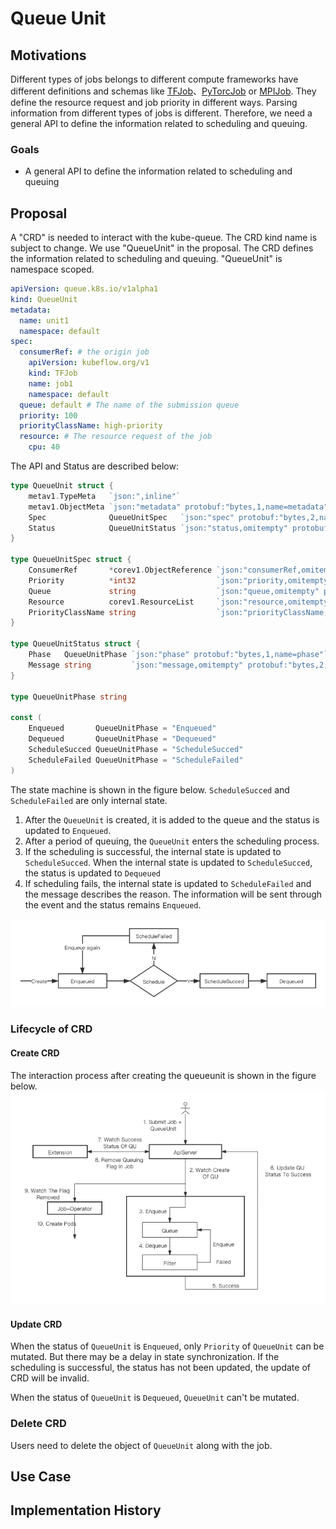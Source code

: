 # Queue Unit 

## Motivations

Different types of jobs belongs to different compute frameworks have different definitions and schemas like [TFJob](https://github.com/kubeflow/tf-operator/blob/master/pkg/apis/tensorflow/v1/types.go)、[PyTorcJob](https://github.com/kubeflow/pytorch-operator/blob/master/pkg/apis/pytorch/v1/types.go) or [MPIJob](https://github.com/kubeflow/mpi-operator/blob/master/pkg/apis/kubeflow/v1/types.go). They define the resource request and job priority in different ways. Parsing information from different types of jobs is different. Therefore, we need a general API to define the information related to scheduling and queuing.


### Goals

- A general API to define the information related to scheduling and queuing

## Proposal

A "CRD" is needed to interact with the kube-queue. The CRD kind name is subject to change. We use "QueueUnit" in the proposal. The CRD defines the information related to scheduling and queuing. "QueueUnit" is namespace scoped.

```yaml
apiVersion: queue.k8s.io/v1alpha1
kind: QueueUnit
metadata:
  name: unit1
  namespace: default
spec:
  consumerRef: # the origin job
    apiVersion: kubeflow.org/v1
    kind: TFJob
    name: job1
    namespace: default
  queue: default # The name of the submission queue
  priority: 100
  priorityClassName: high-priority
  resource: # The resource request of the job
    cpu: 40
```

The API and Status are described below:

```go
type QueueUnit struct {
	metav1.TypeMeta   `json:",inline"`
	metav1.ObjectMeta `json:"metadata" protobuf:"bytes,1,name=metadata"`
	Spec              QueueUnitSpec   `json:"spec" protobuf:"bytes,2,name=spec"`
	Status            QueueUnitStatus `json:"status,omitempty" protobuf:"bytes,3,opt,name=status"`
}

type QueueUnitSpec struct {
	ConsumerRef       *corev1.ObjectReference `json:"consumerRef,omitempty" protobuf:"bytes,1,opt,name=consumerRef"`
	Priority          *int32                  `json:"priority,omitempty" protobuf:"varint,2,opt,name=priority"`
	Queue             string                  `json:"queue,omitempty" protobuf:"bytes,3,opt,name=queue"`
	Resource          corev1.ResourceList     `json:"resource,omitempty" protobuf:"bytes,4,name=resource"`
	PriorityClassName string                  `json:"priorityClassName,omitempty" protobuf:"bytes,5,opt,name=priorityClassName"`
}

type QueueUnitStatus struct {
	Phase   QueueUnitPhase `json:"phase" protobuf:"bytes,1,name=phase"`
	Message string         `json:"message,omitempty" protobuf:"bytes,2,opt,name=message"`
}

type QueueUnitPhase string

const (
	Enqueued       QueueUnitPhase = "Enqueued"
	Dequeued       QueueUnitPhase = "Dequeued" 
	ScheduleSucced QueueUnitPhase = "ScheduleSucced"
	ScheduleFailed QueueUnitPhase = "ScheduleFailed"
)
```
The state machine is shown in the figure below.  `ScheduleSucced` and `ScheduleFailed` are only internal state. 

1. After the `QueueUnit` is created, it is added to the queue and the status is updated to `Enqueued`.
2. After a period of queuing, the `QueueUnit` enters the scheduling process. 
3. If the scheduling is successful, the internal state is updated to `ScheduleSucced`. When the internal state is updated to `ScheduleSucced`, the status is updated to `Dequeued`
4. If scheduling fails, the internal state is updated to `ScheduleFailed` and the message describes the reason. The information will be sent through the event and the status remains `Enqueued`.

![phase](./img/phase.png)


### Lifecycle of CRD

#### Create CRD

The interaction process after creating the queueunit is shown in the figure below.
![QueueUnit](./img/QueueUnit.png)


#### Update CRD

When the status of `QueueUnit` is `Enqueued`, only `Priority` of `QueueUnit` can be mutated. But there may be a delay in state synchronization. If the scheduling is successful, the status has not been updated, the update of CRD will be invalid.

When the status of `QueueUnit` is `Dequeued`, `QueueUnit` can't be mutated.


### Delete CRD

Users need to delete the object of `QueueUnit` along with the job.


## Use Case

## Implementation History